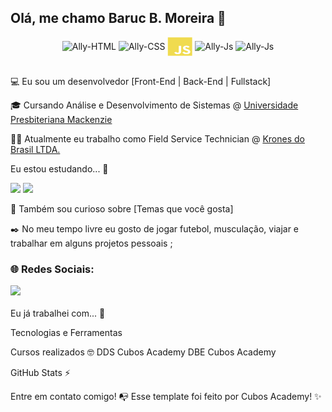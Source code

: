   <h2>Olá, me chamo Baruc B. Moreira 👋</h2>
  <div align="center" style="display: inline_block">
      <img
        align="center"
        alt="Ally-HTML"
        height="30"
        width="40"
        src="https://cdn.jsdelivr.net/gh/devicons/devicon/icons/html5/html5-plain.svg"
      />
      <img
        align="center"
        alt="Ally-CSS"
        height="30"
        width="40"
        src="https://cdn.jsdelivr.net/gh/devicons/devicon/icons/css3/css3-plain.svg"
      />
      <img
        align="center"
        alt="Ally-Js"
        height="30"
        width="40"
        src="https://raw.githubusercontent.com/devicons/devicon/master/icons/javascript/javascript-plain.svg"
      />
        <img 
      align="center"
      alt="Ally-Js"
      height="30"
      width="40"
      src="https://cdn.jsdelivr.net/gh/devicons/devicon/icons/typescript/typescript-plain.svg" />
       <img 
        align="center"
        alt="Ally-Js"
        height="30"
        width="40"
        src="https://cdn.jsdelivr.net/gh/devicons/devicon/icons/angularjs/angularjs-plain.svg" 
         />   
  </div><br>

💻 Eu sou um desenvolvedor [Front-End | Back-End | Fullstack]  

🎓 Cursando Análise e Desenvolvimento de Sistemas @ [Universidade Presbiteriana Mackenzie](https://www.mackenzie.br/)

👩‍💻 Atualmente eu trabalho como Field Service Technician @ [Krones do Brasil LTDA.](https://www.krones.com/br-pt/index.php)

Eu estou estudando... 🧩
<div  style="display: inline_block">
<img src="https://img.shields.io/badge/Angular-red?logo=angular" target="_blank">
<img src="https://img.shields.io/badge/Typescript-blue?logo=typescript&logoColor=f5f5f5" target="_blank">
</div> 

🔎 Também sou curioso sobre [Temas que você gosta]

✒️ No meu tempo livre eu gosto de jogar futebol, musculação, viajar e trabalhar em alguns projetos pessoais ;

<h3> 🌐 Redes Sociais: </h3>
<a href="https://www.linkedin.com/in/barucboracinimoreira/" target="_blank"><img src="https://img.shields.io/badge/-LinkedIn-%230077B5?style=for-the-badge&logo=linkedin&logoColor=white" target="_blank"></a>
<br></br>

<div> 
Eu já trabalhei com... 🔧
  
Tecnologias e Ferramentas




Cursos realizados 🤓
DDS Cubos Academy DBE Cubos Academy

GitHub Stats ⚡
 
Entre em contato comigo! 📭
Esse template foi feito por Cubos Academy! ✨
</div>
<!--
**BarucBM/BarucBM** is a ✨ _special_ ✨ repository because its `README.md` (this file) appears on your GitHub profile.

Here are some ideas to get you started:

- 🔭 I’m currently working on ...
- 🌱 I’m currently learning ...
- 👯 I’m looking to collaborate on ...
- 🤔 I’m looking for help with ...
- 💬 Ask me about ...
- 📫 How to reach me: ...
- 😄 Pronouns: ...
- ⚡ Fun fact: ...
-->
